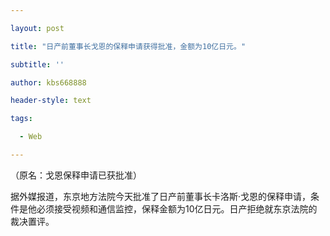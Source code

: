 ```yaml
---

layout: post

title: "日产前董事长戈恩的保释申请获得批准，金额为10亿日元。"

subtitle: ''

author: kbs668888

header-style: text

tags:

  - Web

---
```


（原名：戈恩保释申请已获批准）

据外媒报道，东京地方法院今天批准了日产前董事长卡洛斯·戈恩的保释申请，条件是他必须接受视频和通信监控，保释金额为10亿日元。日产拒绝就东京法院的裁决置评。


